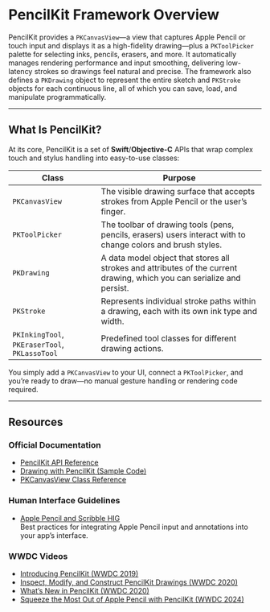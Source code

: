 # PencilKit Framework Overview

PencilKit provides a `PKCanvasView`—a view that captures Apple Pencil or touch input and displays it as a high-fidelity drawing—plus a `PKToolPicker` palette for selecting inks, pencils, erasers, and more. It automatically manages rendering performance and input smoothing, delivering low-latency strokes so drawings feel natural and precise. The framework also defines a `PKDrawing` object to represent the entire sketch and `PKStroke` objects for each continuous line, all of which you can save, load, and manipulate programmatically.

---

## What Is PencilKit?

At its core, PencilKit is a set of **Swift**/**Objective-C** APIs that wrap complex touch and stylus handling into easy-to-use classes:

| Class | Purpose |
|-------|---------|
| `PKCanvasView` | The visible drawing surface that accepts strokes from Apple Pencil or the user’s finger. |
| `PKToolPicker` | The toolbar of drawing tools (pens, pencils, erasers) users interact with to change colors and brush styles. |
| `PKDrawing` | A data model object that stores all strokes and attributes of the current drawing, which you can serialize and persist. |
| `PKStroke` | Represents individual stroke paths within a drawing, each with its own ink type and width. |
| `PKInkingTool`, `PKEraserTool`, `PKLassoTool` | Predefined tool classes for different drawing actions. |

You simply add a `PKCanvasView` to your UI, connect a `PKToolPicker`, and you’re ready to draw—no manual gesture handling or rendering code required.

---

## Resources

### Official Documentation

- [PencilKit API Reference](https://developer.apple.com/documentation/pencilkit/)
- [Drawing with PencilKit (Sample Code)](https://developer.apple.com/documentation/pencilkit/drawing-with-pencilkit)
- [PKCanvasView Class Reference](https://developer.apple.com/documentation/pencilkit/pkcanvasview)

### Human Interface Guidelines

- [Apple Pencil and Scribble HIG](https://developer.apple.com/design/human-interface-guidelines/apple-pencil-and-scribble/)  
  Best practices for integrating Apple Pencil input and annotations into your app’s interface.

### WWDC Videos

- [Introducing PencilKit (WWDC 2019)](https://developer.apple.com/videos/play/wwdc2019/221/)
- [Inspect, Modify, and Construct PencilKit Drawings (WWDC 2020)](https://developer.apple.com/videos/play/wwdc2020/10148/)
- [What’s New in PencilKit (WWDC 2020)](https://developer.apple.com/videos/play/wwdc2020/10107/)
- [Squeeze the Most Out of Apple Pencil with PencilKit (WWDC 2024)](https://developer.apple.com/videos/play/wwdc2024/10214/)
